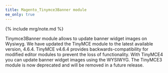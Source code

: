 ```yaml
---
title: Magento_Tinymce3Banner module
ee_only: true
---
```


{% include mrg/note.md %}

Tinymce3Banner module allows to update banner widget images on Wysiwyg. We have updated the TinyMCE module to the latest available version, 4.6.4. TinyMCE v4.6.4 provides backwards-compatibility for modified editor modules to prevent the loss of functionality. With TinyMCE4 you can update banner widget images using the WYSIWYG. The TinyMCE3 module is now deprecated and will be removed in a future release.
